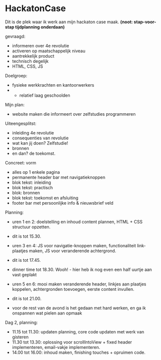# HackatonCase
Dit is de plek waar ik werk aan mijn hackaton case maak.
<b>(noot: stap-voor-stap tijdplanning onderdaan)</b>

gevraagd:
- informeren over 4e revolutie
- activeren op maatschappelijk niveau
- aantrekkelijk product
- technisch degelijk
- HTML, CSS, JS

Doelgroep:
- fysieke werkkrachten en kantoorwerkers
- - relatief laag geschoolden

Mijn plan: 
- website maken die informeert over zelfstudies programmeren

Uiteengesplitst:
- inleiding 4e revolutie
- consequenties van revolutie
- wat kan jij doen? Zelfstudie!
- bronnen
- en dan? de toekomst.

Concreet: vorm
- alles op 1 enkele pagina
- permanente header bar met navigatieknoppen
- blok tekst: inleiding
- blok tekst: practisch
- blok: bronnen
- blok tekst: toekomst en afsluiting
- footer bar met persoonlijke info & nieuwsbrief veld


Planning:
- uren 1 en 2: doelstelling en inhoud content plannen, HTML + CSS structuur opzetten.
- dit is tot 15.30.
- uren 3 en 4: JS voor navigatie-knoppen maken, functionaliteit link-plaatjes maken, JS voor veranderende achtergrond.
- dit is tot 17.45.
- dinner time tot 18.30. Wooh! - hier heb ik nog even een half uurtje aan vast geplakt
- uren 5 en 6: mooi maken veranderende header, linkjes aan plaatjes koppelen, achtergronden toevoegen, eerste content invullen.
- dit is tot 21.00.

- voor de rest van de avond is het gedaan met hard werken, en ga ik onspannen wat pielen aan opmaak

Dag 2, planning:
- 11.15 tot 11.30: updaten planning, core code updaten met werk van gisteren
- 11.30 tot 13.30: oplossing voor scrollIntoView + fixed header implementeren, email-vakje implementeren.
- 14.00 tot 16.00: inhoud maken, finishing touches + opruimen code.  


